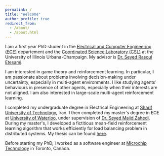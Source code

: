 ```yaml
---
permalink: /
title: "Welcome"
author_profile: true
redirect_from: 
  - /about/
  - /about.html
---
```


I am a first year PhD student in the [Electrical and Computer Engineering (ECE)](https://ece.illinois.edu/) departement and the [Coordinated Science Laboratory (CSL)](https://csl.illinois.edu/) at the University of Illinois Urbana-Champaign. My advisor is [Dr. Seyed Rasoul Etesami](https://etesami.ise.illinois.edu/). 

I am interested in game theory and reinforcement learning. In particular, I am passionate about problems involving decision-making under uncertainty, especially in multi-agent environments. I like studying agents' behaviours in presence of other agents, especially when their interests are not aligned. I am also interested in large-scale multi-agent reinforcement learning.

I completed my undergraduate degree in Electrical Engineering at [Sharif University of Technology](https://www.ee.sharif.ir/en/), Iran. I then completed my master's degree in ECE at [University of Waterloo](https://uwaterloo.ca/electrical-computer-engineering/), under supervision of [Dr. Seyed Majid Zahedi](https://ece.uwaterloo.ca/~smzahedi/). During my master's, I developed a fictitious mean-field reinforcement learning algorithm that works efficiently for load balancing problem in distributed systems. My thesis can be found [here](https://uwspace.uwaterloo.ca/items/712ba706-387e-4319-92ea-e2e812cd8e9d).

Before starting my PhD, I worked as a software engineer at [Microchip Technology](https://www.microchip.com/) in Toronto, Canada. 

